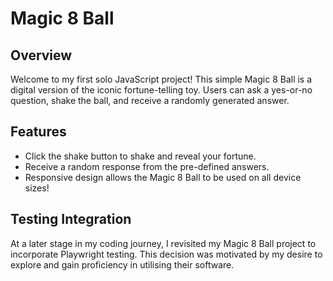 # Magic 8 Ball 

## Overview
Welcome to my first solo JavaScript project! This simple Magic 8 Ball is a digital version of the iconic fortune-telling toy. Users can ask a yes-or-no question, shake the ball, and receive a randomly generated answer.

## Features
- Click the shake button to shake and reveal your fortune.
- Receive a random response from the pre-defined answers.
- Responsive design allows the Magic 8 Ball to be used on all device sizes!

## Testing Integration 
At a later stage in my coding journey, I revisited my Magic 8 Ball project to incorporate Playwright testing. This decision was motivated by my desire to explore and gain proficiency in utilising their software.
